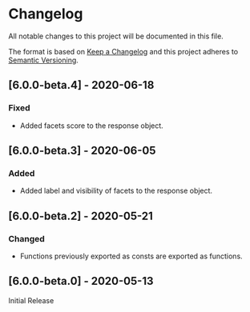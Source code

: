 # Changelog
All notable changes to this project will be documented in this file.

The format is based on [Keep a Changelog](http://keepachangelog.com/en/1.0.0/)
and this project adheres to [Semantic Versioning](http://semver.org/spec/v2.0.0.html).

## [6.0.0-beta.4] - 2020-06-18
### Fixed
- Added facets score to the response object.

## [6.0.0-beta.3] - 2020-06-05
### Added
- Added label and visibility of facets to the response object.

## [6.0.0-beta.2] - 2020-05-21
### Changed
- Functions previously exported as consts are exported as functions.

## [6.0.0-beta.0] - 2020-05-13
Initial Release
